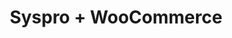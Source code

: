 ---
title: "Syspro + WooCommerce"
seoTitle: "Syspro WooCommerce Integration"
seoDescription: "Integrate Syspro and WooCommerce, and you'll be able to streamline your workflow, simplify the ordering process and save time - and money. Find out more about how a Syspro WooCommerce Integration can help your business."
lead: "Let Stock2Shop send product updates from SYSPRO to WooCommerce, as well as automatically raise online orders directly into your ERP and instruct your warehouse to fulfill the order. Here’s how we can help you streamline your workflow."
type: "source-channel"
source: "syspro"
channel: "woocommerce"
image: "/images/sap-shopify.png"
imageAlt: woocommerce logo
tags: []
aliases:
    - /integrations/syspro-woocommerce/
---